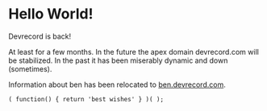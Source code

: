 # Hello World!

Devrecord is back!

At least for a few months. In the future the apex domain devrecord.com will be stabilized. In the past it has been miserably dynamic and down (sometimes).

Information about ben has been relocated to <a href="http://ben.devrecord.com">ben.devrecord.com</a>.

    ( function() { return 'best wishes' } )( );